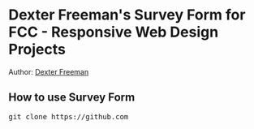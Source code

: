 <h1>Dexter Freeman's Survey Form for FCC - Responsive Web Design Projects</h1>



<p>Author: <a href="https://www.linkedin.cn/in/%D1%8E%D1%80%D0%B8%D0%B9-%D0%BF%D0%BE%D1%80%D1%82%D0%B0%D1%88-449228194/" target="_blank">Dexter Freeman</a></p>



<h2>How to use Survey Form</h2>

<pre>git clone https://github.com</pre>
